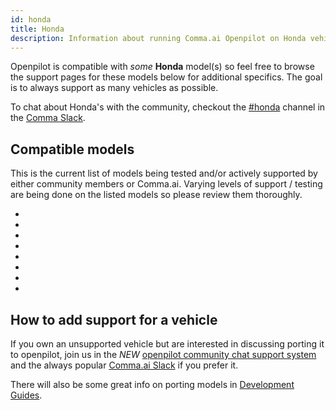 ```yaml
---
id: honda
title: Honda
description: Information about running Comma.ai Openpilot on Honda vehicles including the  and  and  and  and  and  and  and  and  others.
---
```

<!-- 
***************************************
DO NOT MODIFY!!!
THIS IS AN AUTOMATICALLY GENERATED FILE
PLEASE USE AIRTABLE.COM DATABASE TO UPDATE
***************************************
-->

Openpilot is compatible with *some* **Honda** model(s) so feel free to browse the support pages for these models below for additional specifics.
The goal is to always support as many vehicles as possible.

To chat about Honda's with the community, checkout the [#honda](slack://channel?id=honda&team=comma) channel in the [Comma Slack](https://slack.comma.ai).
## Compatible models

This is the current list of models being tested and/or actively supported by either community members or Comma.ai.  Varying levels of support / testing are being done on the listed models so please review them thoroughly.

* [](.//.md)
* [](.//.md)
* [](.//.md)
* [](.//.md)
* [](.//.md)
* [](.//.md)
* [](.//.md)
* [](.//.md)

## How to add support for a vehicle

If you own an unsupported vehicle but are interested in discussing porting it to openpilot, join us in the *NEW* [openpilot community chat support system](https://spectrum.chat/openpilot) and the always popular [Comma.ai Slack](https://slack.comma.ai/) if you prefer it.

There will also be some great info on porting models in [Development Guides](../../development/guides/).

